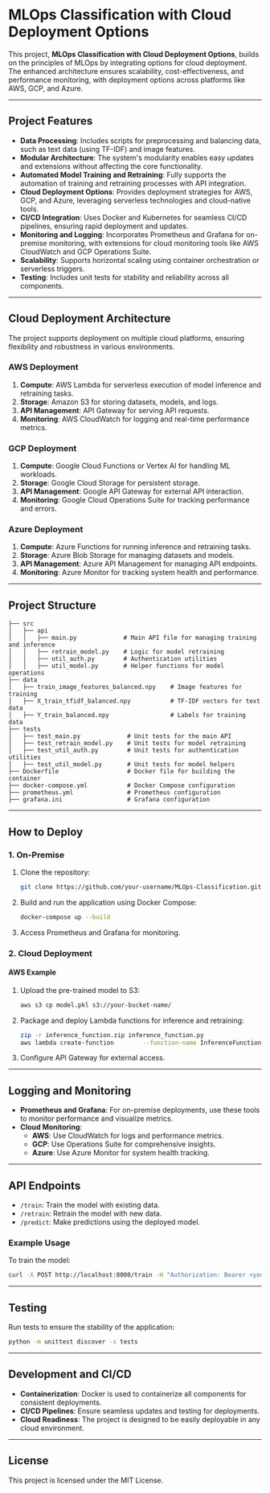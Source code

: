 
# MLOps Classification with Cloud Deployment Options

This project, **MLOps Classification with Cloud Deployment Options**, builds on the principles of MLOps by integrating options for cloud deployment. The enhanced architecture ensures scalability, cost-effectiveness, and performance monitoring, with deployment options across platforms like AWS, GCP, and Azure.

---

## **Project Features**

- **Data Processing**: 
  Includes scripts for preprocessing and balancing data, such as text data (using TF-IDF) and image features.
- **Modular Architecture**: 
  The system's modularity enables easy updates and extensions without affecting the core functionality.
- **Automated Model Training and Retraining**: 
  Fully supports the automation of training and retraining processes with API integration.
- **Cloud Deployment Options**: 
  Provides deployment strategies for AWS, GCP, and Azure, leveraging serverless technologies and cloud-native tools.
- **CI/CD Integration**: 
  Uses Docker and Kubernetes for seamless CI/CD pipelines, ensuring rapid deployment and updates.
- **Monitoring and Logging**: 
  Incorporates Prometheus and Grafana for on-premise monitoring, with extensions for cloud monitoring tools like AWS CloudWatch and GCP Operations Suite.
- **Scalability**: 
  Supports horizontal scaling using container orchestration or serverless triggers.
- **Testing**: 
  Includes unit tests for stability and reliability across all components.

---

## **Cloud Deployment Architecture**

The project supports deployment on multiple cloud platforms, ensuring flexibility and robustness in various environments.

### **AWS Deployment**
1. **Compute**: AWS Lambda for serverless execution of model inference and retraining tasks.
2. **Storage**: Amazon S3 for storing datasets, models, and logs.
3. **API Management**: API Gateway for serving API requests.
4. **Monitoring**: AWS CloudWatch for logging and real-time performance metrics.

### **GCP Deployment**
1. **Compute**: Google Cloud Functions or Vertex AI for handling ML workloads.
2. **Storage**: Google Cloud Storage for persistent storage.
3. **API Management**: Google API Gateway for external API interaction.
4. **Monitoring**: Google Cloud Operations Suite for tracking performance and errors.

### **Azure Deployment**
1. **Compute**: Azure Functions for running inference and retraining tasks.
2. **Storage**: Azure Blob Storage for managing datasets and models.
3. **API Management**: Azure API Management for managing API endpoints.
4. **Monitoring**: Azure Monitor for tracking system health and performance.

---

## **Project Structure**

```plaintext
├── src
│   ├── api
│   │   ├── main.py             # Main API file for managing training and inference
│   │   ├── retrain_model.py    # Logic for model retraining
│   │   ├── util_auth.py        # Authentication utilities
│   │   ├── util_model.py       # Helper functions for model operations
├── data
│   ├── train_image_features_balanced.npy    # Image features for training
│   ├── X_train_tfidf_balanced.npy           # TF-IDF vectors for text data
│   ├── Y_train_balanced.npy                 # Labels for training data
├── tests
│   ├── test_main.py             # Unit tests for the main API
│   ├── test_retrain_model.py    # Unit tests for model retraining
│   ├── test_util_auth.py        # Unit tests for authentication utilities
│   ├── test_util_model.py       # Unit tests for model helpers
├── Dockerfile                   # Docker file for building the container
├── docker-compose.yml           # Docker Compose configuration
├── prometheus.yml               # Prometheus configuration
├── grafana.ini                  # Grafana configuration
```

---

## **How to Deploy**

### **1. On-Premise**
1. Clone the repository:
   ```bash
   git clone https://github.com/your-username/MLOps-Classification.git
   ```
2. Build and run the application using Docker Compose:
   ```bash
   docker-compose up --build
   ```
3. Access Prometheus and Grafana for monitoring.

### **2. Cloud Deployment**
#### **AWS Example**
1. Upload the pre-trained model to S3:
   ```bash
   aws s3 cp model.pkl s3://your-bucket-name/
   ```
2. Package and deploy Lambda functions for inference and retraining:
   ```bash
   zip -r inference_function.zip inference_function.py
   aws lambda create-function        --function-name InferenceFunction        --runtime python3.9        --handler inference_function.lambda_handler        --code S3Bucket=your-bucket-name,S3Key=inference_function.zip        --role arn:aws:iam::your-role-arn
   ```
3. Configure API Gateway for external access.

---

## **Logging and Monitoring**

- **Prometheus and Grafana**: For on-premise deployments, use these tools to monitor performance and visualize metrics.
- **Cloud Monitoring**:
  - **AWS**: Use CloudWatch for logs and performance metrics.
  - **GCP**: Use Operations Suite for comprehensive insights.
  - **Azure**: Use Azure Monitor for system health tracking.

---

## **API Endpoints**
- `/train`: Train the model with existing data.
- `/retrain`: Retrain the model with new data.
- `/predict`: Make predictions using the deployed model.

### **Example Usage**
To train the model:
```bash
curl -X POST http://localhost:8000/train -H "Authorization: Bearer <your-token>"
```

---

## **Testing**
Run tests to ensure the stability of the application:
```bash
python -m unittest discover -s tests
```

---

## **Development and CI/CD**
- **Containerization**: Docker is used to containerize all components for consistent deployments.
- **CI/CD Pipelines**: Ensure seamless updates and testing for deployments.
- **Cloud Readiness**: The project is designed to be easily deployable in any cloud environment.

---

## **License**
This project is licensed under the MIT License.
